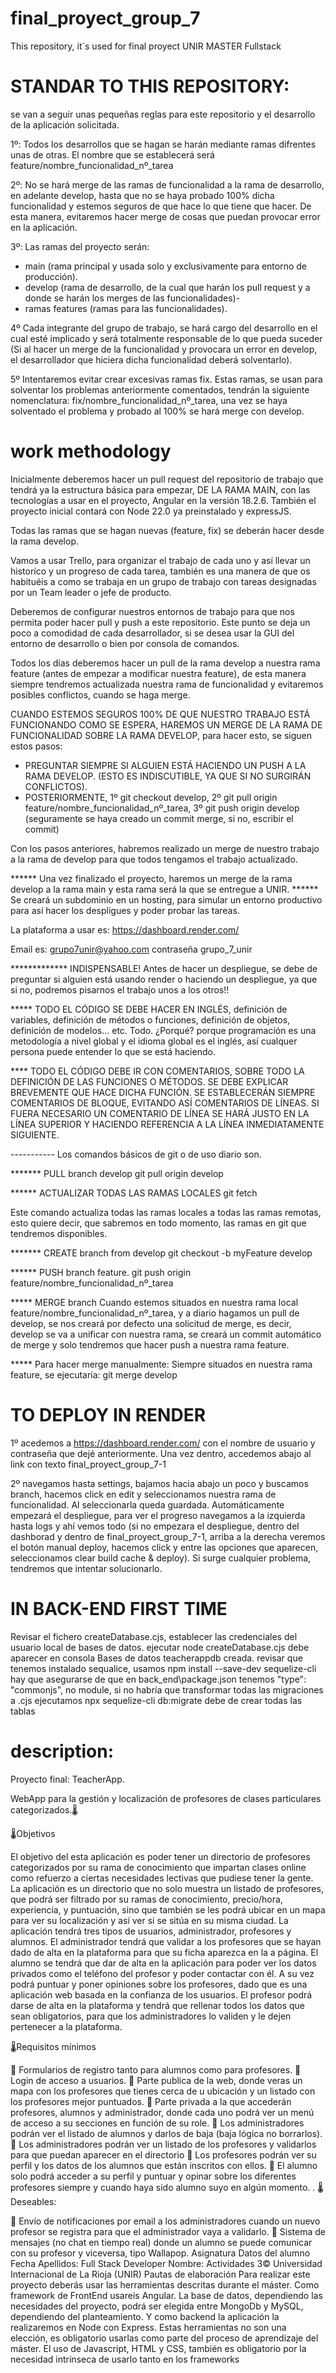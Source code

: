 # final_proyect_group_7
This repository, it´s used for final proyect UNIR MASTER Fullstack

# STANDAR TO THIS REPOSITORY:
 se van a seguir unas pequeñas reglas para este repositorio y el desarrollo de la aplicación solicitada.

1º: Todos los desarrollos que se hagan se harán mediante ramas difrentes unas de otras. El nombre que se establecerá será feature/nombre_funcionalidad_nº_tarea

2º: No se hará merge de las ramas de funcionalidad a la rama de desarrollo, en adelante develop, hasta que no se haya probado 100% dicha funcionalidad y estemos seguros de que hace lo que tiene que hacer.
De esta manera, evitaremos hacer merge de cosas que puedan provocar error en la aplicación.

3º: Las ramas del proyecto serán:
  * main (rama principal y usada solo y exclusivamente para entorno de producción).
  * develop (rama de desarrollo, de la cual que harán los pull request y a donde se harán los merges de las funcionalidades)-
  * ramas features (ramas para las funcionalidades).

4º Cada integrante del grupo de trabajo, se hará cargo del desarrollo en el cual esté implicado y será totalmente responsable de lo que pueda suceder (Si al hacer un merge de la funcionalidad y provocara un error en develop, el desarrollador que hiciera dicha funcionalidad deberá solventarlo).

5º Intentaremos evitar crear excesivas ramas fix. Estas ramas, se usan para solventar los problemas anteriormente comentados, tendrán la siguiente nomenclatura: fix/nombre_funcionalidad_nº_tarea, una vez se haya solventado el problema y probado al 100% se hará merge con develop.

# work methodology

Inicialmente deberemos hacer un pull request del repositorio de trabajo que tendrá ya la estructura básica para empezar, DE LA RAMA MAIN, con las tecnologías a usar en el proyecto, Angular en la versión 18.2.6. También el proyecto inicial contará con Node 22.0 ya preinstalado y expressJS.

Todas las ramas que se hagan nuevas (feature, fix) se deberán hacer desde la rama develop.

Vamos a usar Trello, para organizar el trabajo de cada uno y así llevar un historíco y un progreso de cada tarea, también es una manera de que os habituéis a como se trabaja en un grupo de trabajo con tareas designadas por un Team leader o jefe de producto.

Deberemos de configurar nuestros entornos de trabajo para que nos permita poder hacer pull y push a este repositorio. Este punto se deja un poco a comodidad de cada desarrollador, si se desea usar la GUI del entorno de desarrollo o bien por consola de comandos.

Todos los días deberemos hacer un pull de la rama develop a nuestra rama feature (antes de empezar a modificar nuestra feature), de esta manera siempre tendremos actualizada nuestra rama de funcionalidad y evitaremos posibles conflictos, cuando se haga merge.

CUANDO ESTEMOS SEGUROS 100% DE QUE NUESTRO TRABAJO ESTÁ FUNCIONANDO COMO SE ESPERA, HAREMOS UN MERGE DE LA RAMA DE FUNCIONALIDAD SOBRE LA RAMA DEVELOP, para hacer esto, se siguen estos pasos:

  * PREGUNTAR SIEMPRE SI ALGUIEN ESTÁ HACIENDO UN PUSH A LA RAMA DEVELOP. (ESTO ES INDISCUTIBLE, YA QUE SI NO SURGIRÁN CONFLICTOS).
  * POSTERIORMENTE, 1º git checkout develop, 2º git pull origin feature/nombre_funcionalidad_nº_tarea, 3º git push origin develop (seguramente se haya creado un commit merge, si no, escribir el commit)

Con los pasos anteriores, habremos realizado un merge de nuestro trabajo a la rama de develop para que todos tengamos el trabajo actualizado.


****** Una vez finalizado el proyecto, haremos un merge de la rama develop a la rama main y esta rama será la que se entregue a UNIR.
****** Se creará un subdominio en un hosting, para simular un entorno productivo para así hacer los despligues y poder probar las tareas. 

La plataforma a usar es: https://dashboard.render.com/

Email es: grupo7unir@yahoo.com 
contraseña grupo_7_unir

************* INDISPENSABLE! Antes de hacer un despliegue, se debe de preguntar si alguien está usando render o haciendo un despliegue, ya que si no, podremos pisarnos el trabajo unos a los otros!!

***** TODO EL CÓDIGO SE DEBE HACER EN INGLÉS, definición de variables, definición de métodos o funciones, definición de objetos, definición de modelos... etc. Todo. ¿Porqué? porque programación es una metodología a nivel global y el idioma global es el inglés, así cualquer persona puede entender lo que se está haciendo.

**** TODO EL CÓDIGO DEBE IR CON COMENTARIOS, SOBRE TODO LA DEFINICIÓN DE LAS FUNCIONES O MÉTODOS. SE DEBE EXPLICAR BREVEMENTE QUE HACE DICHA FUNCIÓN. SE ESTABLECERÁN SIEMPRE COMENTARIOS DE BLOQUE, EVITANDO ASÍ COMENTARIOS DE LÍNEAS. SI FUERA NECESARIO UN COMENTARIO DE LÍNEA SE HARÁ JUSTO EN LA LÍNEA SUPERIOR Y HACIENDO REFERENCIA A LA LÍNEA INMEDIATAMENTE SIGUIENTE.


----------- Los comandos básicos de git o de uso diario son.

******* PULL branch develop
git pull origin develop

****** ACTUALIZAR TODAS LAS RAMAS LOCALES
git fetch

Este comando actualiza todas las ramas locales a todas las ramas remotas, esto quiere decir, que sabremos en todo momento, las ramas en git que tendremos disponibles.

******* CREATE branch from develop
git checkout -b myFeature develop

****** PUSH branch feature.
git push origin feature/nombre_funcionalidad_nº_tarea

***** MERGE branch
Cuando estemos situados en nuestra rama local feature/nombre_funcionalidad_nº_tarea, y a diario hagamos un pull de develop, se nos creará por defecto una solicitud de merge, es decir, develop se va a unificar con nuestra rama, se creará un commit automático de merge y solo tendremos que hacer push a nuestra rama feature.

***** Para hacer merge manualmente:
Siempre situados en nuestra rama feature, se ejecutaría: 
git merge develop



# TO DEPLOY IN RENDER

1º acedemos a https://dashboard.render.com/ con el nombre de usuario y contraseña que dejé anteriormente. Una vez dentro, accedemos abajo al link con texto final_proyect_group_7-1

2º navegamos hasta settings, bajamos hacia abajo un poco y buscamos branch, hacemos click en edit y seleccionamos nuestra rama de funcionalidad. Al seleccionarla queda  guardada. Automáticamente empezará el despliegue, para ver el progreso navegamos a la izquierda hasta logs y ahí vemos todo (si no empezara el despliegue, dentro del dashborad y dentro de final_proyect_group_7-1, arriba a la derecha veremos el botón manual deploy, hacemos click y entre las opciones que aparecen, seleccionamos clear build cache & deploy). Si surge cualquier problema, tendremos que intentar solucionarlo.

# IN BACK-END FIRST TIME

Revisar el fichero createDatabase.cjs, establecer las credenciales del usuario local de bases de datos.
ejecutar node createDatabase.cjs debe aparecer en consola Bases de datos teacherappdb creada.
revisar que tenemos instalado sequalice, usamos npm install --save-dev sequelize-cli
hay que asegurarse de que en back_end\package.json tenemos "type": "commonjs", no module, si no habría que transformar todas las migraciones a .cjs
ejecutamos npx sequelize-cli db:migrate debe de crear todas las tablas




# description:

Proyecto final: TeacherApp.

WebApp para la gestión y localización de profesores de clases particulares categorizados.🌡️

🌡️Objetivos

El objetivo del esta aplicación es poder tener un directorio de profesores
categorizados por su rama de conocimiento que impartan clases online como
refuerzo a ciertas necesidades lectivas que pudiese tener la gente.
La aplicación es un directorio que no solo muestra un listado de profesores, que
podrá ser filtrado por su ramas de conocimiento, precio/hora, experiencia, y
puntuación, sino que también se les podrá ubicar en un mapa para ver su localización
y así ver si se sitúa en su misma ciudad.
La aplicación tendrá tres tipos de usuarios, administrador, profesores y alumnos.
El administrador tendrá que validar a los profesores que se hayan dado de alta en la
plataforma para que su ficha aparezca en la a página.
El alumno se tendrá que dar de alta en la aplicación para poder ver los datos privados
como el teléfono del profesor y poder contactar con él. A su vez podrá puntuar y
poner opiniones sobre los profesores, dado que es una aplicación web basada en la
confianza de los usuarios. 
El profesor podrá darse de alta en la plataforma y tendrá que rellenar todos los datos
que sean obligatorios, para que los administradores lo validen y le dejen pertenecer
a la plataforma.

🌡️Requisitos mínimos

 Formularios de registro tanto para alumnos como para profesores.
 Login de acceso a usuarios.
 Parte publica de la web, donde veras un mapa con los profesores que tienes cerca
de u ubicación y un listado con los profesores mejor puntuados.
 Parte privada a la que accederán profesores, alumnos y administrador, donde cada
uno podrá ver un menú de acceso a su secciones en función de su role.
 Los administradores podrán ver el listado de alumnos y darlos de baja (baja lógica
no borrarlos).
 Los administradores podrán ver un listado de los profesores y validarlos para que
puedan aparecer en el directorio
 Los profesores podrán ver su perfil y los datos de los alumnos que están inscritos
con ellos.
 El alumno solo podrá acceder a su perfil y puntuar y opinar sobre los diferentes
profesores siempre y cuando haya sido alumno suyo en algún momento.
. 
🌡️Deseables:

 Envío de notificaciones por email a los administradores cuando un nuevo profesor
se registra para que el administrador vaya a validarlo.
 Sistema de mensajes (no chat en tiempo real) donde un alumno se puede
comunicar con su profesor y viceversa, tipo Wallapop.
Asignatura Datos del alumno Fecha
Apellidos:
Full Stack Developer Nombre:
Actividades 3© Universidad Internacional de La Rioja (UNIR)
Pautas de elaboración
Para realizar este proyecto deberás usar las herramientas descritas durante el
máster.
Como framework de FrontEnd usareis Angular.
La base de datos, dependiendo las necesidades del proyecto, podrá ser elegida entre
MongoDb y MySQL, dependiendo del planteamiento.
Y como backend la aplicación la realizaremos en Node con Express.
Estas herramientas no son una elección, es obligatorio usarlas como parte del
proceso de aprendizaje del máster. El uso de Javascript, HTML y CSS, también
es obligatorio por la necesidad intrínseca de usarlo tanto en los frameworks

